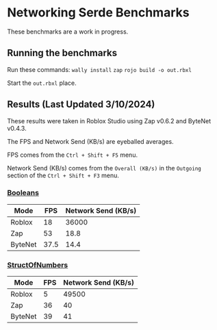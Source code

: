 # Networking Serde Benchmarks

These benchmarks are a work in progress.

## Running the benchmarks
Run these commands:
`wally install`
`zap`
`rojo build -o out.rbxl`

Start the `out.rbxl` place.

## Results (Last Updated 3/10/2024)
These results were taken in Roblox Studio using Zap v0.6.2 and ByteNet v0.4.3.

The FPS and Network Send (KB/s) are eyeballed averages.

FPS comes from the `Ctrl + Shift + F5` menu.

Network Send (KB/s) comes from the `Overall (KB/s)` in the `Outgoing` section of the `Ctrl + Shift + F3` menu.

### [Booleans](https://github.com/nezuo/roblox-serde-benchmarks/blob/main/src/client/Benches/Booleans.lua)
| Mode | FPS | Network Send (KB/s) |
|--|--|--|
| Roblox  | 18 | 36000 |
| Zap | 53 | 18.8 |
| ByteNet | 37.5 | 14.4 |


### [StructOfNumbers](https://github.com/nezuo/roblox-serde-benchmarks/blob/main/src/client/Benches/StructOfNumbers.lua)
| Mode | FPS | Network Send (KB/s) |
|--|--|--|
| Roblox  | 5 | 49500 |
| Zap | 36 | 40 |
| ByteNet | 39 | 41 |
